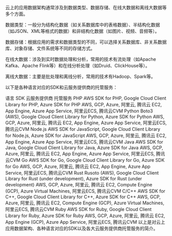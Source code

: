 
云上的应用数据架构通常涉及到数据类型、数据存储、在线大数据和离线大数据等多个方面。

数据类型：一般分为结构化数据（如关系数据库中的表格数据）、半结构化数据（如JSON、XML等格式的数据）和非结构化数据（如图片、视频、音频等）。

数据存储：根据应用的需求和数据类型的不同，可以选择关系数据库、非关系数据库、对象存储、文件系统等不同的存储方式。

在线大数据：涉及到实时数据处理和分析，常用的技术有流处理（如Apache Kafka、Apache Flink等）和在线分析处理（如Druid、ClickHouse等）。

离线大数据：主要是批处理和离线分析，常用的技术有Hadoop、Spark等。

以下是各种语言对应的SDK和云服务提供商的托管服务：

语言	SDK	云服务提供商	托管服务
PHP	AWS SDK for PHP, Google Cloud Client Library for PHP, Azure SDK for PHP	AWS, GCP, Azure, 阿里云, 腾讯云	EC2, App Engine, Azure App Service, 阿里云ECS, 腾讯云CVM
Python	Boto3 (AWS), Google Cloud Client Library for Python, Azure SDK for Python	AWS, GCP, Azure, 阿里云, 腾讯云	EC2, App Engine, Azure App Service, 阿里云ECS, 腾讯云CVM
Node.js	AWS SDK for JavaScript, Google Cloud Client Library for Node.js, Azure SDK for JavaScript	AWS, GCP, Azure, 阿里云, 腾讯云	EC2, App Engine, Azure App Service, 阿里云ECS, 腾讯云CVM
Java	AWS SDK for Java, Google Cloud Client Library for Java, Azure SDK for Java	AWS, GCP, Azure, 阿里云, 腾讯云	EC2, App Engine, Azure App Service, 阿里云ECS, 腾讯云CVM
Go	AWS SDK for Go, Google Cloud Client Library for Go, Azure SDK for Go	AWS, GCP, Azure, 阿里云, 腾讯云	EC2, App Engine, Azure App Service, 阿里云ECS, 腾讯云CVM
Rust	Rusoto (AWS), Google Cloud Client Library for Rust (under development), Azure SDK for Rust (under development)	AWS, GCP, Azure, 阿里云, 腾讯云	EC2, Compute Engine (GCP), Azure Virtual Machines, 阿里云ECS, 腾讯云CVM
C/C++	AWS SDK for C++, Google Cloud Client Library for C++, Azure SDK for C++	AWS, GCP, Azure, 阿里云, 腾讯云	EC2, Compute Engine (GCP), Azure Virtual Machines, 阿里云ECS, 腾讯云CVM
Ruby	AWS SDK for Ruby, Google Cloud Client Library for Ruby, Azure SDK for Ruby	AWS, GCP, Azure, 阿里云, 腾讯云	EC2, App Engine (GCP), Azure App Service, 阿里云ECS, 腾讯云CVM
以上是对云上应用数据架构、各种语言对应的SDK以及各大云服务提供商托管服务的简介。
